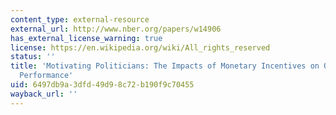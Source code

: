 ```yaml
---
content_type: external-resource
external_url: http://www.nber.org/papers/w14906
has_external_license_warning: true
license: https://en.wikipedia.org/wiki/All_rights_reserved
status: ''
title: 'Motivating Politicians: The Impacts of Monetary Incentives on Quality and
  Performance'
uid: 6497db9a-3dfd-49d9-8c72-b190f9c70455
wayback_url: ''
---
```

